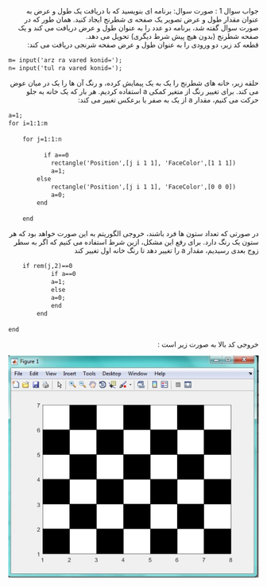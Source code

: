 <div dir="rtl">
 جواب سوال 1 :
صورت سوال: برنامه ای بنویسید که با دریافت یک طول و عرض به عنوان مقدار طول و عرض تصویر یک صفحه ی شطرنج ایجاد کنید.
 همان طور که در صورت سوال گفته شد، برنامه دو عدد را به عنوان طول و عرض دریافت می کند و یک صفحه شطرنج (بدون هیچ پیش شرط دیگری) تحویل می دهد.
</div>

<div dir="rtl">
 قطعه کد زیر، دو ورودی را به عنوان طول و عرض صفحه شرنجی دریافت می کند:
</div>

```
m= input('arz ra vared konid=');
n= input('tul ra vared konid=');
```

<div dir="rtl">
حلقه زیر، خانه های شطرنج را یک به یک پیمایش کرده، و رنگ آن ها را یک در میان عوض می کند. برای تغییر رنگ از متغیر کمکی a استفاده کردیم. هر بار که یک خانه به جلو حرکت می کنیم، مقدار a از یک به صفر یا برعکس تغییر می کند:
</div>


```
a=1;
for i=1:1:m
    
    for j=1:1:n
       
          if a==0
            rectangle('Position',[j i 1 1], 'FaceColor',[1 1 1])
            a=1;
        else
            rectangle('Position',[j i 1 1], 'FaceColor',[0 0 0])
            a=0;
        end
        
    end
```
    
<div dir="rtl">
 در صورتی که تعداد ستون ها فرد باشند، خروجی الگوریتم به این صورت خواهد بود که هر ستون یک رنگ دارد. برای رفع این مشکل، ازین شرط استفاده می کنیم که اگر به سطر زوج بعدی رسیدیم، مقدار  a را تغییر دهد تا رنگ خانه اول تغییر کند
</div>

```
    if rem(j,2)==0
            if a==0
            a=1;
            else
            a=0;
            end
        end
     
end
```

 
 <div dir="rtl">
خروجی کد بالا به صورت زیر است : 
</div>

![khorooji](02472.jpg)
